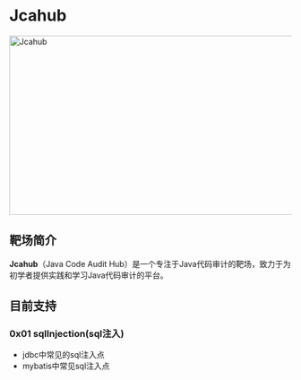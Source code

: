 # Jcahub

<img src="https://socialify.git.ci/wsYu9a/Jcahub/image?font=Inter&language=1&name=1&owner=1&pattern=Floating%20Cogs&theme=Dark" alt="Jcahub" width="640" height="320" /> 

## 靶场简介

**Jcahub**（Java Code Audit Hub）是一个专注于Java代码审计的靶场，致力于为初学者提供实践和学习Java代码审计的平台。

## 目前支持

### 0x01 sqlInjection(sql注入)

- jdbc中常见的sql注入点
- mybatis中常见sql注入点

